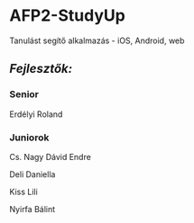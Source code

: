 # AFP2-StudyUp
Tanulást segítő alkalmazás - iOS, Android, web

## ***Fejlesztők:***

### Senior
  Erdélyi Roland
  
### Juniorok
  Cs. Nagy Dávid Endre
  
  Deli Daniella
  
  Kiss Lili
  
  Nyirfa Bálint
